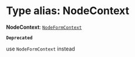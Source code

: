 # Type alias: NodeContext

**NodeContext**: [`NodeFormContext`](/auto-docs/form-core/interfaces/NodeFormContext.md)

**`Deprecated`**

use `NodeFormContext` instead
